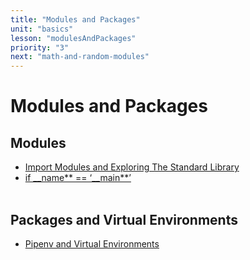 ```yaml
---
title: "Modules and Packages"
unit: "basics"
lesson: "modulesAndPackages"
priority: "3"
next: "math-and-random-modules"
---
```


# Modules and Packages

## Modules

- [Import Modules and Exploring The Standard Library](https://www.youtube.com/watch?v=CqvZ3vGoGs0)
- [if \_\_name** == ‘\_\_main**’](https://www.youtube.com/watch?v=sugvnHA7ElY)
  <br><br>

## Packages and Virtual Environments

- [Pipenv and Virtual Environments](https://docs.python-guide.org/dev/virtualenvs/)
